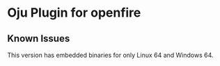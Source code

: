 # Oju Plugin for openfire

## Known Issues

This version has embedded binaries for only Linux 64 and Windows 64.


